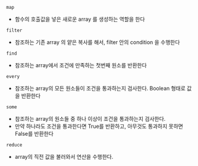 `map`
- 함수의 호출값을 넣은 새로운 array 를 생성하는 역할을 한다

`filter`
- 참조하는 기존 array 의 얕은 복사를 해서, filter 안의 condition 을 수행한다

`find`
- 참조하는 array에서 조건에 만족하는 첫번째 원소를 반환한다

`every`
- 참조하는 array의 모든 원소들이 조건을 통과하는지 검사한다. Boolean 형태로 값을 반환한다

`some`
- 참조하는 array의 원소들 중 하나 이상이 조건을 통과하는지 검사한다.
- 만약 하나라도 조건을 통과한다면 True를 반환하고, 아무것도 통과하지 못하면 False를 반환한다

`reduce`
- array의 직전 값을 불러와서 연산을 수행한다.
